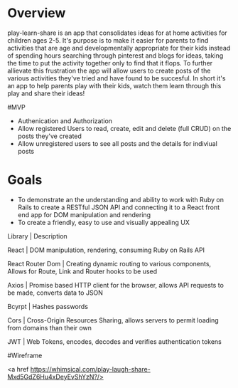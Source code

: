 # Overview
play-learn-share is an app that consolidates ideas for at home activities for children ages 2-5. It's purpose is to make it easier for parents to find activities that are age and developmentally appropriate for their kids instead of spending hours searching through pinterest and blogs for ideas, taking the time to put the activity together only to find that it flops. To further allievate this frustration the app will allow users to create posts of the various activities they've tried and have found to be succesful. In short it's an app to help parents play with their kids, watch them learn through this play and share their ideas!

#MVP
- Authenication and Authorization
- Allow registered Users to read, create, edit and delete (full CRUD) on the posts they've created 
- Allow unregistered users to see all posts and the details for indiviual posts

# Goals
- To demonstrate an the understanding and ability to work with Ruby on Rails to create a RESTful JSON API and connecting it to a React front end app for DOM manipulation and rendering
- To create a friendly, easy to use and visually appealing UX 

Library | Description

React   | DOM manipulation, rendering, consuming Ruby on Rails API

React Router Dom | Creating dynamic routing to various components, Allows for Route, Link and Router hooks to be used

Axios | Promise based HTTP client for the browser, allows API requests to be made, converts data to JSON

Bcyrpt | Hashes passwords

Cors | Cross-Origin Resources Sharing, allows servers to permit loading from domains than their own

JWT | Web Tokens, encodes, decodes and verifies authentication tokens

#Wireframe

<a href https://whimsical.com/play-laugh-share-Mxd5GdZ6Hu4xDeyEvShYzN?/>

